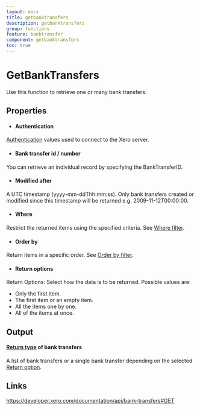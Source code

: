 ```yaml
---
layout: docs
title: getbanktransfers
description: getbanktransfers
group: functions
feature: banktransfer
component: getbanktransfers
toc: true
---
```

GetBankTransfers
============

Use this function to retrieve one or many bank transfers.

Properties
----------

- #### Authentication
[Authentication](../../../Common/Authentication/Index.md) values used to connect to the Xero server.
- #### Bank transfer id / number
You can retrieve an individual record by specifying the BankTransferID.
- #### Modified after
A UTC timestamp (yyyy-mm-ddThh:mm:ss). Only bank transfers created or modified since this timestamp will be returned e.g. 2009-11-12T00:00:00.
- #### Where
Restrict the returned items using the specified criteria. See [Where filter](../../../Common/Filters/Where/Index.md).
- #### Order by
Return items in a specific order. See [Order by filter](../../../Common/Filters/OrderBy/Index.md).
- #### Return options
Return Options: Select how the data is to be returned. Possible values are:
  * Only the first item.
  * The first item or an empty item. 
  * All the items one by one.
  * All of the items at once.


Output
-----
#### [Return type](#return-options) of bank transfers
A list of bank transfers or a single bank transfer depending on the selected [Return option](#return-options).

Links
-----

https://developer.xero.com/documentation/api/bank-transfers#GET
